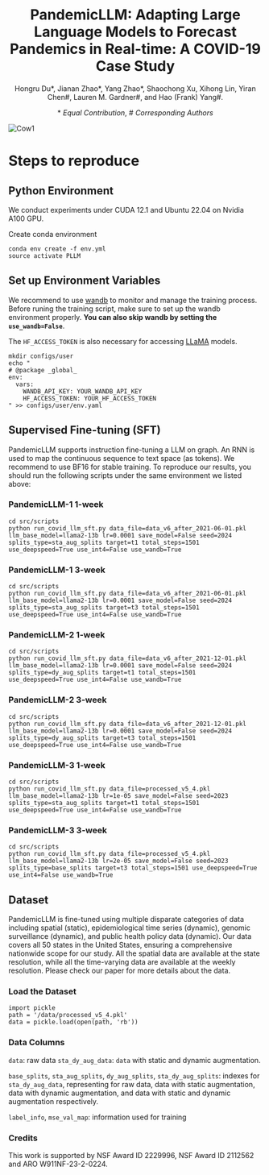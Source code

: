 <div align="center">

# PandemicLLM: Adapting Large Language Models to Forecast Pandemics in Real-time: A COVID-19 Case Study

Hongru Du\*, Jianan Zhao\*, Yang Zhao\*, Shaochong Xu, Xihong Lin, Yiran Chen\#, Lauren M. Gardner\#, and Hao (Frank) Yang\#. 


\* *Equal Contribution*, \# *Corresponding Authors*

</div>

![Cow1](https://github.com/AndyJZhao/CovidLLM/blob/main/PandemicLLM.jpg?raw=true)

# Steps to reproduce

## Python Environment
We conduct experiments under CUDA 12.1 and Ubuntu 22.04 on Nvidia A100 GPU. 

Create conda environment

```shell
conda env create -f env.yml
source activate PLLM
```

## Set up Environment Variables

We recommend to use [wandb](https://wandb.ai/) to monitor and manage the training process. Before runing the training script, make sure to set up the wandb environment properly. **You can also skip wandb by setting the `use_wandb=False`**. 

The `HF_ACCESS_TOKEN` is also necessary for accessing [LLaMA](https://huggingface.co/) models. 

```shell
mkdir configs/user
echo "
# @package _global_
env:
  vars:
    WANDB_API_KEY: YOUR_WANDB_API_KEY
    HF_ACCESS_TOKEN: YOUR_HF_ACCESS_TOKEN
" >> configs/user/env.yaml
```

## Supervised  Fine-tuning (SFT)
PandemicLLM supports instruction fine-tuning a LLM on graph. An RNN is used to map the continuous sequence to text space (as tokens). We recommend to use BF16 for stable training. To reproduce our results, you should run the following scripts under the same environment we listed above:

### PandemicLLM-1 1-week
```shell
cd src/scripts
python run_covid_llm_sft.py data_file=data_v6_after_2021-06-01.pkl llm_base_model=llama2-13b lr=0.0001 save_model=False seed=2024 splits_type=sta_aug_splits target=t1 total_steps=1501 use_deepspeed=True use_int4=False use_wandb=True
```

### PandemicLLM-1 3-week
```shell
cd src/scripts
python run_covid_llm_sft.py data_file=data_v6_after_2021-06-01.pkl llm_base_model=llama2-13b lr=0.0001 save_model=False seed=2024 splits_type=sta_aug_splits target=t3 total_steps=1501 use_deepspeed=True use_int4=False use_wandb=True
```

### PandemicLLM-2 1-week
```shell
cd src/scripts
python run_covid_llm_sft.py data_file=data_v6_after_2021-12-01.pkl llm_base_model=llama2-13b lr=0.0001 save_model=False seed=2024 splits_type=dy_aug_splits target=t1 total_steps=1501 use_deepspeed=True use_int4=False use_wandb=True
```

### PandemicLLM-2 3-week
```shell
cd src/scripts
python run_covid_llm_sft.py data_file=data_v6_after_2021-12-01.pkl llm_base_model=llama2-13b lr=0.0001 save_model=False seed=2024 splits_type=dy_aug_splits target=t3 total_steps=1501 use_deepspeed=True use_int4=False use_wandb=True
```

### PandemicLLM-3 1-week
```shell
cd src/scripts
python run_covid_llm_sft.py data_file=processed_v5_4.pkl llm_base_model=llama2-13b lr=1e-05 save_model=False seed=2023 splits_type=sta_aug_splits target=t1 total_steps=1501 use_deepspeed=True use_int4=False use_wandb=True
```

### PandemicLLM-3 3-week
```shell
cd src/scripts
python run_covid_llm_sft.py data_file=processed_v5_4.pkl llm_base_model=llama2-13b lr=2e-05 save_model=False seed=2023 splits_type=base_splits target=t3 total_steps=1501 use_deepspeed=True use_int4=False use_wandb=True
```

## Dataset 

PandemicLLM is fine-tuned using multiple disparate categories of data including spatial (static), epidemiological time series (dynamic), genomic surveillance (dynamic), and public health policy data (dynamic). Our data covers all 50 states in the United States, ensuring a comprehensive nationwide scope for our study. All the spatial data are available at the state resolution, while all the time-varying data are available at the weekly resolution. Please check our paper for more details about the data.

### Load the Dataset


```
import pickle
path = '/data/processed_v5_4.pkl'
data = pickle.load(open(path, 'rb'))
```

### Data Columns

`data`: raw data
`sta_dy_aug_data`: `data` with static and dynamic augmentation. 

`base_splits`, `sta_aug_splits`, `dy_aug_splits`, `sta_dy_aug_splits`: indexes for `sta_dy_aug_data`, representing for raw data, data with static augmentation, data with dynamic augmentation, and data with static and dynamic augmentation respectively. 

`label_info`, `mse_val_map`: information used for training


### Credits

This work is supported by NSF Award ID 2229996, NSF Award ID 2112562 and ARO W911NF-23-2-0224.
